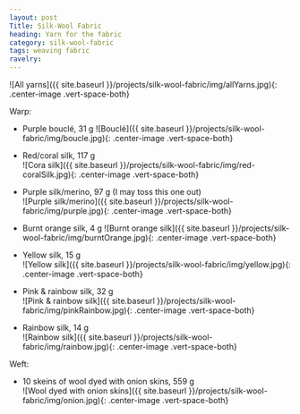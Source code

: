 ```yaml
---
layout: post
Title: Silk-Wool Fabric
heading: Yarn for the fabric
category: silk-wool-fabric
tags: weaving fabric
ravelry: 
---
```

![All yarns]({{ site.baseurl }}/projects/silk-wool-fabric/img/allYarns.jpg){: .center-image .vert-space-both}

Warp:

- Purple bouclé, 31 g
![Bouclé]({{ site.baseurl }}/projects/silk-wool-fabric/img/boucle.jpg){: .center-image .vert-space-both}

- Red/coral silk, 117 g  
![Cora silk]({{ site.baseurl }}/projects/silk-wool-fabric/img/red-coralSilk.jpg){: .center-image .vert-space-both}

- Purple silk/merino, 97 g (I may toss this one out)  
![Purple silk/merino]({{ site.baseurl }}/projects/silk-wool-fabric/img/purple.jpg){: .center-image .vert-space-both}

- Burnt orange silk, 4 g
![Burnt orange silk]({{ site.baseurl }}/projects/silk-wool-fabric/img/burntOrange.jpg){: .center-image .vert-space-both}

- Yellow silk, 15 g  
![Yellow silk]({{ site.baseurl }}/projects/silk-wool-fabric/img/yellow.jpg){: .center-image .vert-space-both}

- Pink & rainbow silk, 32 g  
![Pink & rainbow silk]({{ site.baseurl }}/projects/silk-wool-fabric/img/pinkRainbow.jpg){: .center-image .vert-space-both}

- Rainbow silk, 14 g  
![Rainbow silk]({{ site.baseurl }}/projects/silk-wool-fabric/img/rainbow.jpg){: .center-image .vert-space-both}

Weft:

- 10 skeins of wool dyed with onion skins, 559 g  
![Wool dyed with onion skins]({{ site.baseurl }}/projects/silk-wool-fabric/img/onion.jpg){: .center-image .vert-space-both}